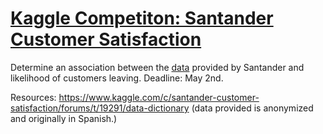 # [Kaggle Competiton: Santander Customer Satisfaction](https://www.kaggle.com/c/santander-customer-satisfaction)
Determine an association between the [data](https://www.kaggle.com/c/santander-customer-satisfaction/data) provided by Santander and likelihood of customers leaving.
Deadline: May 2nd.

Resources:
https://www.kaggle.com/c/santander-customer-satisfaction/forums/t/19291/data-dictionary
(data provided is anonymized and originally in Spanish.)
